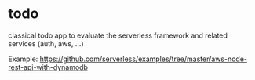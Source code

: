 # todo
classical todo app to evaluate the serverless framework and related services (auth, aws, ...)

Example: https://github.com/serverless/examples/tree/master/aws-node-rest-api-with-dynamodb
